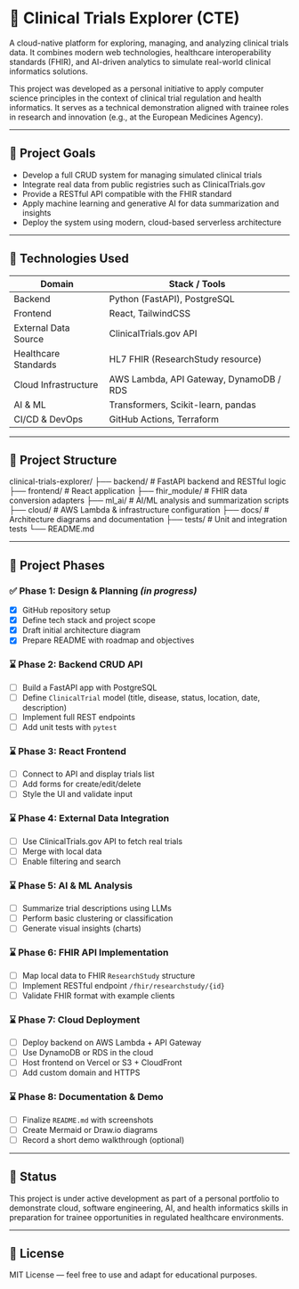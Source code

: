 # 🧪 Clinical Trials Explorer (CTE)

A cloud-native platform for exploring, managing, and analyzing clinical trials data. It combines modern web technologies, healthcare interoperability standards (FHIR), and AI-driven analytics to simulate real-world clinical informatics solutions.

This project was developed as a personal initiative to apply computer science principles in the context of clinical trial regulation and health informatics. It serves as a technical demonstration aligned with trainee roles in research and innovation (e.g., at the European Medicines Agency).

---

## 🎯 Project Goals

- Develop a full CRUD system for managing simulated clinical trials
- Integrate real data from public registries such as ClinicalTrials.gov
- Provide a RESTful API compatible with the FHIR standard
- Apply machine learning and generative AI for data summarization and insights
- Deploy the system using modern, cloud-based serverless architecture

---

## 🧰 Technologies Used

| Domain                  | Stack / Tools                                |
|-------------------------|----------------------------------------------|
| Backend                 | Python (FastAPI), PostgreSQL                 |
| Frontend                | React, TailwindCSS                           |
| External Data Source    | ClinicalTrials.gov API                       |
| Healthcare Standards    | HL7 FHIR (ResearchStudy resource)            |
| Cloud Infrastructure    | AWS Lambda, API Gateway, DynamoDB / RDS      |
| AI & ML                 | Transformers, Scikit-learn, pandas           |
| CI/CD & DevOps          | GitHub Actions, Terraform                    |

---

## 📁 Project Structure

clinical-trials-explorer/
├── backend/ # FastAPI backend and RESTful logic
├── frontend/ # React application
├── fhir_module/ # FHIR data conversion adapters
├── ml_ai/ # AI/ML analysis and summarization scripts
├── cloud/ # AWS Lambda & infrastructure configuration
├── docs/ # Architecture diagrams and documentation
├── tests/ # Unit and integration tests
└── README.md


---

## 🚧 Project Phases

### ✅ Phase 1: Design & Planning *(in progress)*
- [x] GitHub repository setup
- [x] Define tech stack and project scope
- [x] Draft initial architecture diagram
- [x] Prepare README with roadmap and objectives

### ⌛ Phase 2: Backend CRUD API
- [ ] Build a FastAPI app with PostgreSQL
- [ ] Define `ClinicalTrial` model (title, disease, status, location, date, description)
- [ ] Implement full REST endpoints
- [ ] Add unit tests with `pytest`

### ⌛ Phase 3: React Frontend
- [ ] Connect to API and display trials list
- [ ] Add forms for create/edit/delete
- [ ] Style the UI and validate input

### ⌛ Phase 4: External Data Integration
- [ ] Use ClinicalTrials.gov API to fetch real trials
- [ ] Merge with local data
- [ ] Enable filtering and search

### ⌛ Phase 5: AI & ML Analysis
- [ ] Summarize trial descriptions using LLMs
- [ ] Perform basic clustering or classification
- [ ] Generate visual insights (charts)

### ⌛ Phase 6: FHIR API Implementation
- [ ] Map local data to FHIR `ResearchStudy` structure
- [ ] Implement RESTful endpoint `/fhir/researchstudy/{id}`
- [ ] Validate FHIR format with example clients

### ⌛ Phase 7: Cloud Deployment
- [ ] Deploy backend on AWS Lambda + API Gateway
- [ ] Use DynamoDB or RDS in the cloud
- [ ] Host frontend on Vercel or S3 + CloudFront
- [ ] Add custom domain and HTTPS

### ⌛ Phase 8: Documentation & Demo
- [ ] Finalize `README.md` with screenshots
- [ ] Create Mermaid or Draw.io diagrams
- [ ] Record a short demo walkthrough (optional)

---

## 📌 Status

This project is under active development as part of a personal portfolio to demonstrate cloud, software engineering, AI, and health informatics skills in preparation for trainee opportunities in regulated healthcare environments.

---

## 📄 License

MIT License — feel free to use and adapt for educational purposes.
